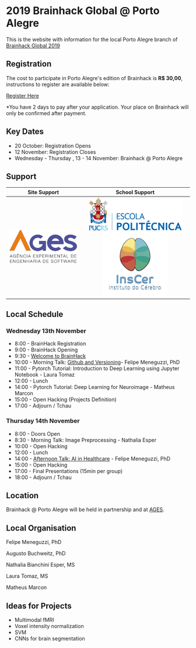 # 2019 Brainhack Global @ Porto Alegre 

This is the website with information for the local Porto Alegre branch of [Brainhack Global 2019](http://www.brainhack.org/global2019/)

## Registration

The cost to participate in Porto Alegre's edition of Brainhack is **R$ 30,00**, instructions to register are available below: 

[Register Here](https://www.eventbrite.com/e/brainhack-global-porto-alegre-2019-tickets-78065113857)

*You have 2 days to pay after your application. Your place on Brainhack will only be confirmed after payment.

## Key Dates

- 20 October: Registration Opens
- 12 November: Registration Closes
- Wednesday - Thursday , 13 - 14 November: Brainhack @ Porto Alegre

## Support

| Site Support  | School Support|
| ------------- |:-------------:|
| ![alt text](logo_ages.png)         | ![alt text](logo_politecnica.png) ![alt text](logo_inscer.png) |


## Local Schedule

### Wednesday 13th November

- 8:00  - BrainHack Registration
- 9:00  - BrainHack Opening
- 9:30  - [Welcome to BrainHack](https://github.com/brainhack-poa/brainhack-poa-2019/blob/master/BrainHack2019-Apresentacao.pdf)
- 10:00 - Morning Talk: [Github and Versioning](https://github.com/brainhack-poa/brainhack-poa-2019/blob/master/brainhack-git-2019.pdf)- Felipe Meneguzzi, PhD
- 11:00 - Pytorch Tutorial: Introduction to Deep Learning using Jupyter Notebook - Laura Tomaz
- 12:00 - Lunch
- 14:00 - Pytorch Tutorial: Deep Learning for Neuroimage - Matheus Marcon
- 15:00 - Open Hacking (Projects Definition)
- 17:00 - Adjourn / Tchau

### Thursday 14th November

- 8:00  - Doors Open 
- 8:30  - Morning Talk: Image Preprocessing - Nathalia Esper
- 10:00 - Open Hacking
- 12:00 - Lunch
- 14:00 - [Afternoon Talk: AI in Healthcare](https://github.com/brainhack-poa/brainhack-poa-2019/blob/master/pucrs-ai-healthcare.pdf) - Felipe Meneguzzi, PhD
- 15:00 - Open Hacking
- 17:00 - Final Presentations (15min per group)
- 18:00 - Adjourn / Tchau 



## Location

Brainhack @ Porto Alegre will be held in partnership and at [AGES](http://www.ages.pucrs.br). 


## Local Organisation

Felipe Meneguzzi, PhD

Augusto Buchweitz, PhD

Nathalia Bianchini Esper, MS

Laura Tomaz, MS

Matheus Marcon


## Ideas for Projects
- Multimodal fMRI
- Voxel intensity normalization
- SVM
- CNNs for brain segmentation
